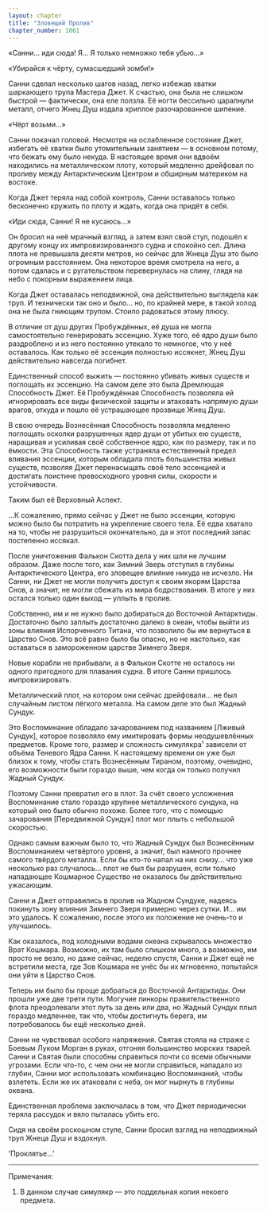 ```yaml
---
layout: chapter
title: "Зловещий Пролив"
chapter_number: 1061
---
```


«Санни... иди сюда! Я... Я только немножко тебя убью...»

«Убирайся к чёрту, сумасшедший зомби!»

Санни сделал несколько шагов назад, легко избежав хватки шаркающего трупа Мастера Джет. К счастью, она была не слишком быстрой — фактически, она еле ползла. Её ногти бессильно царапнули металл, отчего Жнец Душ издала хриплое разочарованное шипение.

«Чёрт возьми...»

Санни покачал головой. Несмотря на ослабленное состояние Джет, избегать её хватки было утомительным занятием — в основном потому, что бежать ему было некуда. В настоящее время они вдвоём находились на металлическом плоту, который медленно дрейфовал по проливу между Антарктическим Центром и обширным материком на востоке.

Когда Джет теряла над собой контроль, Санни оставалось только бесконечно кружить по плоту и ждать, когда она придёт в себя.

«Иди сюда, Санни! Я не кусаюсь...»

Он бросил на неё мрачный взгляд, а затем взял свой стул, подошёл к другому концу их импровизированного судна и спокойно сел. Длина плота не превышала десяти метров, но сейчас для Жнеца Душ это было огромным расстоянием. Она некоторое время смотрела на него, а потом сдалась и с ругательством перевернулась на спину, глядя на небо с покорным выражением лица.

Когда Джет оставалась неподвижной, она действительно выглядела как труп. И технически так оно и было... но, по крайней мере, в такой холод она не была гниющим трупом. Стоило радоваться этому плюсу.

В отличие от душ других Пробуждённых, её душа не могла самостоятельно генерировать эссенцию. Хуже того, её ядро души было раздроблено и из него постоянно утекало то немногое, что у неё оставалось. Как только её эссенция полностью иссякнет, Жнец Душ действительно навсегда погибнет.

Единственный способ выжить — постоянно убивать живых существ и поглощать их эссенцию. На самом деле это была Дремлющая Способность Джет. Её Пробуждённая Способность позволяла ей игнорировать все виды физической защиты и атаковать напрямую души врагов, откуда и пошло её устрашающее прозвище Жнец Душ.

В свою очередь Вознесённая Способность позволяла медленно поглощать осколки разрушенных ядер души от убитых ею существ, наращивая и усиливая своё собственное ядро, как по размеру, так и по ёмкости. Эта Способность также устраняла естественный предел вливания эссенции, которым обладала плоть большинства живых существ, позволяя Джет перенасыщать своё тело эссенцией и достигать поистине превосходного уровня силы, скорости и устойчивости.

Таким был её Верховный Аспект.

...К сожалению, прямо сейчас у Джет не было эссенции, которую можно было бы потратить на укрепление своего тела. Её едва хватало на то, чтобы не разрушиться окончательно, да и этот последний запас постепенно иссякал.

После уничтожения Фалькон Скотта дела у них шли не лучшим образом. Даже после того, как Зимний Зверь отступил в глубины Антарктического Центра, его зловещее влияние никуда не исчезло. Ни Санни, ни Джет не могли получить доступ к своим якорям Царства Снов, а значит, не могли сбежать из мира бодрствования. В итоге у них остался только один выход — уплыть в пролив.

Собственно, им и не нужно было добираться до Восточной Антарктиды. Достаточно было заплыть достаточно далеко в океан, чтобы выйти из зоны влияния Испорченного Титана, что позволило бы им вернуться в Царство Снов. Это всё равно было бы опасно, но не настолько, как оставаться в замороженном царстве Зимнего Зверя.

Новые корабли не прибывали, а в Фалькон Скотте не осталось ни одного пригодного для плавания судна. В итоге Санни пришлось импровизировать.

Металлический плот, на котором они сейчас дрейфовали... не был случайным листом лёгкого металла. На самом деле это был Жадный Сундук.

Это Воспоминание обладало зачарованием под названием [Лживый Сундук], которое позволяло ему имитировать формы неодушевлённых предметов. Кроме того, размер и сложность симулякра¹ зависели от объёма Теневого Ядра Санни. К настоящему времени он уже был близок к тому, чтобы стать Вознесённым Тираном, поэтому, очевидно, его возможности были гораздо выше, чем когда он только получил Жадный Сундук.

Поэтому Санни превратил его в плот. За счёт своего усложнения Воспоминание стало гораздо крупнее металлического сундука, на который оно было обычно похоже. Более того, что с помощью зачарования [Передвижной Сундук] плот мог плыть с небольшой скоростью.

Однако самым важным было то, что Жадный Сундук был Вознесённым Воспоминанием четвёртого уровня, а значит, был намного прочнее самого твёрдого металла. Если бы кто-то напал на них снизу... что уже несколько раз случалось... плот не был бы разрушен, если только нападающее Кошмарное Существо не оказалось бы действительно ужасающим.

Санни и Джет отправились в пролив на Жадном Сундуке, надеясь покинуть зону влияния Зимнего Зверя примерно через сутки. И... им это удалось. К сожалению, после этого их положение не очень-то и улучшилось.

Как оказалось, под холодными водами океана скрывалось множество Врат Кошмара. Возможно, их там было слишком много, а возможно, им просто не везло, но даже сейчас, неделю спустя, Санни и Джет ещё не встретили места, где Зов Кошмара не унёс бы их мгновенно, попытайся они уйти в Царство Снов.

Теперь им было бы проще добраться до Восточной Антарктиды. Они прошли уже две трети пути. Могучие линкоры правительственного флота преодолевали этот путь за день или два, но Жадный Сундук плыл гораздо медленнее, так что, чтобы достигнуть берега, им потребовалось бы ещё несколько дней.

Санни не чувствовал особого напряжения. Святая стояла на страже с Боевым Луком Морган в руках, отгоняя большинство морских тварей. Санни и Святая были способны справиться почти со всеми обычными угрозами. Если что-то, с чем они не могли справиться, нападало из глубин, Санни мог использовать комбинацию Воспоминаний, чтобы взлететь. Если же их атаковали с неба, он мог нырнуть в глубины океана.

Единственная проблема заключалась в том, что Джет периодически теряла рассудок и вяло пыталась убить его.

Сидя на своём роскошном стуле, Санни бросил взгляд на неподвижный труп Жнеца Душ и вздохнул.

'Проклятье...'

***

Примечания:

1. В данном случае симулякр — это поддельная копия некоего предмета.
